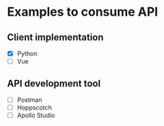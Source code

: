 # Examples to consume API

## Client implementation

- [x] Python
- [ ] Vue

## API development tool

- [ ] Postman
- [ ] Hoppscotch
- [ ] Apollo Studio

